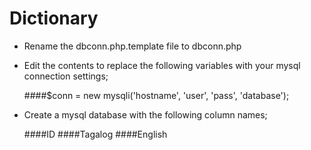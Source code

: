 # Dictionary

* Rename the dbconn.php.template file to dbconn.php
* Edit the contents to replace the following variables with your mysql connection settings;

	####$conn = new mysqli('hostname', 'user', 'pass', 'database');
	
* Create a mysql database with the following column names;

	####ID
	####Tagalog
	####English
